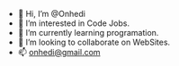 - 👋 Hi, I’m @Onhedi
- 👀 I’m interested in Code Jobs.
- 🌱 I’m currently learning programation.
- 💞️ I’m looking to collaborate on WebSites.
- 📫 onhedi@gmail.com 

<!---
Onhedi/Onhedi is a ✨ special ✨ repository because its `README.md` (this file) appears on your GitHub profile.
You can click the Preview link to take a look at your changes.
--->
